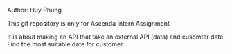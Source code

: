 Author: Huy Phung

This git repository is only for Ascenda Intern Assignment

It is about making an API that take an external API (data) and cusomter date. Find the most suitable date for customer.